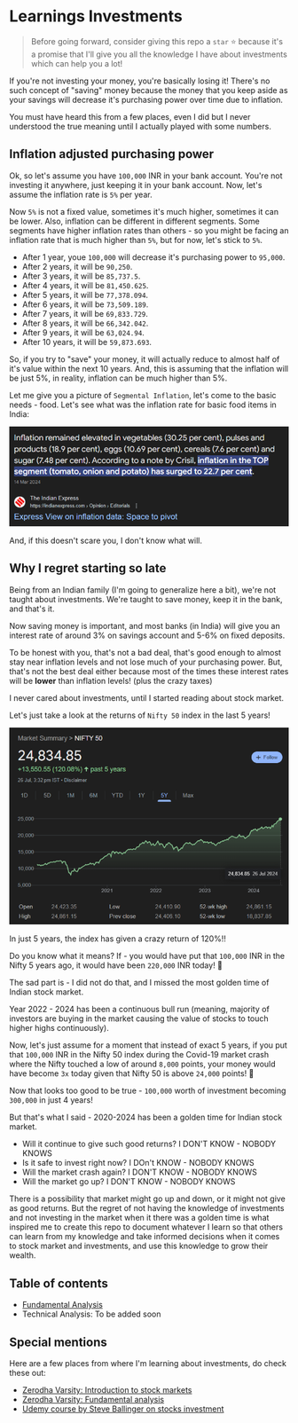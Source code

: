 # Learnings Investments

> Before going forward, consider giving this repo a `star` ⭐ because it's a promise that I'll give you all the knowledge I have about investments which can help you a lot!

If you're not investing your money, you're basically losing it! There's no such concept of "saving" money because the money that you keep aside as your savings will decrease it's purchasing power over time due to inflation. 

You must have heard this from a few places, even I did but I never understood the true meaning until I actually played with some numbers.

## Inflation adjusted purchasing power

Ok, so let's assume you have `100,000` INR in your bank account. You're not investing it anywhere, just keeping it in your bank account. Now, let's assume the inflation rate is `5%` per year. 

Now `5%` is not a fixed value, sometimes it's much higher, sometimes it can be lower. Also, inflation can be different in different segments. Some segments have higher inflation rates than others - so you might be facing an inflation rate that is much higher than `5%`, but for now, let's stick to `5%`.

- After 1 year, youe `100,000` will decrease it's purchasing power to `95,000`.
- After 2 years, it will be `90,250`.
- After 3 years, it will be `85,737.5`.
- After 4 years, it will be `81,450.625`.
- After 5 years, it will be `77,378.094`.
- After 6 years, it will be `73,509.189`.
- After 7 years, it will be `69,833.729`.
- After 8 years, it will be `66,342.042`.
- After 9 years, it will be `63,024.94`.
- After 10 years, it will be `59,873.693`.

So, if you try to "save" your money, it will actually reduce to almost half of it's value within the next 10 years. And, this is assuming that the inflation will be just 5%, in reality, inflation can be much higher than 5%.

Let me give you a picture of `Segmental Inflation`, let's come to the basic needs - food. Let's see what was the inflation rate for basic food items in India:

![1_segmental_inflation.png](Img/1_segmental_inflation.png)

And, if this doesn't scare you, I don't know what will. 

## Why I regret starting so late

Being from an Indian family (I'm going to generalize here a bit), we're not taught about investments. We're taught to save money, keep it in the bank, and that's it. 

Now saving money is important, and most banks (in India) will give you an interest rate of around 3% on savings account and 5-6% on fixed deposits.

To be honest with you, that's not a bad deal, that's good enough to almost stay near inflation levels and not lose much of your purchasing power. But, that's not the best deal either because most of the times these interest rates will be **lower** than inflation levels! (plus the crazy taxes)

I never cared about investments, until I started reading about stock market.

Let's just take a look at the returns of `Nifty 50` index in the last 5 years!

![Nifty over last 5 years](Img/2_nifty_5years.png)

In just 5 years, the index has given a crazy return of 120%!!

Do you know what it means? If - you would have put that `100,000` INR in the Nifty 5 years ago, it would have been `220,000` INR today! 🤑

The sad part is - I did not do that, and I missed the most golden time of Indian stock market.

Year 2022 - 2024 has been a continuous bull run (meaning, majority of investors are buying in the market causing the value of stocks to touch higher highs continuously).

Now, let's just assume for a moment that instead of exact 5 years, if you put that `100,000` INR in the Nifty 50 index during the Covid-19 market crash where the Nifty touched a low of around `8,000` points, your money would have become `3x` today given that Nifty 50 is above `24,000` points! 🤑

Now that looks too good to be true - `100,000` worth of investment becoming `300,000` in just 4 years!

But that's what I said - 2020-2024 has been a golden time for Indian stock market.

- Will it continue to give such good returns? I DON'T KNOW - NOBODY KNOWS
- Is it safe to invest right now? I DOn't KNOW - NOBODY KNOWS
- Will the market crash again? I DON'T KNOW - NOBODY KNOWS
- Will the market go up? I DON'T KNOW - NOBODY KNOWS

There is a possibility that market might go up and down, or it might not give as good returns. But the regret of not having the knowledge of investments and not investing in the market when it there was a golden time is what inspired me to create this repo to document whatever I learn so that others can learn from my knowledge and take informed decisions when it comes to stock market and investments, and use this knowledge to grow their wealth.

## Table of contents

- [Fundamental Analysis](Fundamental_Analysis/README.md)
- Technical Analysis: To be added soon

## Special mentions

Here are a few places from where I'm learning about investments, do check these out:

- [Zerodha Varsity: Introduction to stock markets](https://zerodha.com/varsity/module/introduction-to-stock-markets/)
- [Zerodha Varsity: Fundamental analysis](https://zerodha.com/varsity/module/fundamental-analysis/)
- [Udemy course by Steve Ballinger on stocks investment](https://www.udemy.com/course/investing-in-stocks/?couponCode=KEEPLEARNING)
